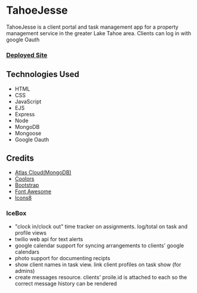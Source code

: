 # TahoeJesse
TahoeJesse is a client portal and task management app for a property management service in the greater Lake Tahoe area.
Clients can log in with google Oauth
### [Deployed Site](https://tahoe-jesse.fly.dev)

## Technologies Used
- HTML
- CSS
- JavaScript
- EJS
- Express
- Node
- MongoDB
- Mongoose
- Google Oauth

## Credits
- [Atlas Cloud(MongoDB)](https://www.mongodb.com/)
- [Coolors](https://coolors.co/)
- [Bootstrap](https://getbootstrap.com/)
- [Font Awesome](https://fontawesome.com/)
- [Icons8](https://icons8.com/)

### IceBox
- "clock in/clock out" time tracker on assignments. log/total on task and profile views
- twilio web api for text alerts
- google calendar support for syncing arrangements to clients' google calendars
- photo support for documenting recipts
- show client names in task view. link client profiles on task show (for admins)
- create messages resource. clients' proile.id is attached to each so the correct message history can be rendered 